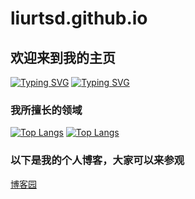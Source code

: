 # liurtsd.github.io
## 欢迎来到我的主页
[![Typing SVG](https://readme-typing-svg.herokuapp.com?font=Fira+Code&pause=1000&width=435&lines=%E6%9C%89%E5%BF%97%E8%80%85%EF%BC%8C%E4%BA%8B%E7%AB%9F%E6%88%90)](https://git.io/typing-svg)
<a href="https://git.io/typing-svg"><img src="https://readme-typing-svg.herokuapp.com?font=Fira+Code&pause=1000&width=435&lines=%E6%9C%89%E5%BF%97%E8%80%85%EF%BC%8C%E4%BA%8B%E7%AB%9F%E6%88%90" alt="Typing SVG" /></a>



### 我所擅长的领域
[![Top Langs](https://github-readme-stats.vercel.app/api/top-langs/?username=liurtsd)](https://github.com/anuraghazra/github-readme-stats)
[![Top Langs](https://github-readme-stats.vercel.app/api/top-langs/?username=liurstd&layout=compact)](https://github.com/anuraghazra/github-readme-stats)

### 以下是我的个人博客，大家可以来参观

[博客园](https://home.cnblogs.com/u/liuyang-cn/)
